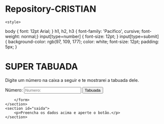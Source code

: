 # Repository-CRISTIAN
<!DOCTYPE html>
<html lang="pt-br">
<head>
    <meta charset="UTF-8">
    <meta http-equiv="X-UA-Compatible" content="IE=edge">
    <meta name="viewport" content="width=device-width, initial-scale=1.0">
    <title> TABUADA </title>
   
    <style>

body { font: 12pt Arial; }
h1, h2, h3 { font-family: 'Pacifico', cursive; font-weight: normal;}
input[type=number] { font-size: 12pt; }
input[type=submit] { 
    background-color: rgb(97, 109, 177); 
    color: white; 
    font-size: 12pt; 
    padding: 5px; 
}
    </style>
    
</head>
<body>
    <h1>SUPER TABUADA</h1>
    <p>Digite um número na caixa a seguir e te mostrarei a tabuada dele.</p>
    <section id="entrada">
        <form action="#" method="get">
            <p>
                <label for="fn1">Número: </label>
                <input type="number" name="num" id="fnum" placeholder="Numero: ">
                <input  type="submit" value="Tabuada" formaction="javascript:tabuada()">
            </p>
        
        </form>
    </section>
    <section id="saida">
        <p>Preencha os dados acima e aperte o botão.</p>
    </section>

 <script>

function tabuada() {
    var saida = document.getElementById('saida')
    var n = Number(document.getElementById('fnum').value)

    saida.innerHTML = `<h2>Tabuada de ${n}</h2>`
    var  c = 1
    while (c <= 10) {
        saida.innerHTML += `${n} x ${c} = <strong>${n * c}</strong><br>`
        c ++
    }
} 

    </script>
 </body>
</html>
